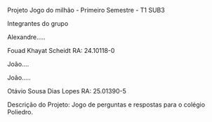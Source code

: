 Projeto Jogo do milhão - Primeiro Semestre - T1 SUB3


Integrantes do grupo


Alexandre.....

Fouad Khayat Scheidt RA: 24.10118-0

João....

João.....

Otávio Sousa Dias Lopes RA: 25.01390-5


Descrição do Projeto: Jogo de perguntas e respostas para o colégio Poliedro.
